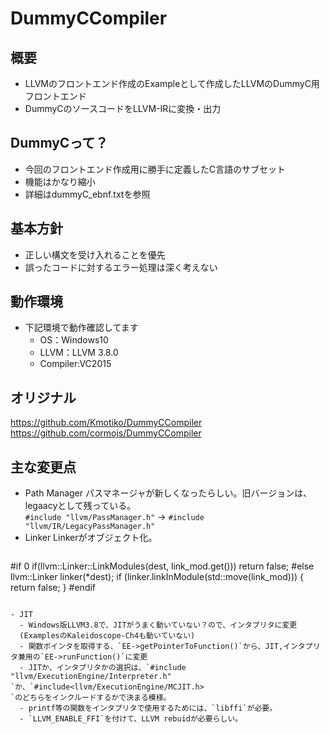 # DummyCCompiler

## 概要
- LLVMのフロントエンド作成のExampleとして作成したLLVMのDummyC用フロントエンド
- DummyCのソースコードをLLVM-IRに変換・出力


## DummyCって？
- 今回のフロントエンド作成用に勝手に定義したC言語のサブセット
- 機能はかなり縮小
- 詳細はdummyC_ebnf.txtを参照


## 基本方針
- 正しい構文を受け入れることを優先
- 誤ったコードに対するエラー処理は深く考えない

## 動作環境
- 下記環境で動作確認してます
  - OS：Windows10
  - LLVM：LLVM 3.8.0
  - Compiler:VC2015

## オリジナル
https://github.com/Kmotiko/DummyCCompiler
https://github.com/cormojs/DummyCCompiler

## 主な変更点
- Path Manager
  パスマネージャが新しくなったらしい。旧バージョンは、legaacyとして残っている。  
  `#include "llvm/PassManager.h"` -> `#include "llvm/IR/LegacyPassManager.h"`
- Linker
  Linkerがオブジェクト化。
  ```
#if 0
	if(llvm::Linker::LinkModules(dest, link_mod.get()))
		return false;
#else
	llvm::Linker linker(*dest);
	if (linker.linkInModule(std::move(link_mod))) {
		return false;
	}
#endif
```

- JIT
  - Windows版LLVM3.8で、JITがうまく動いていない？ので、インタプリタに変更  
  (ExamplesのKaleidoscope-Ch4も動いていない)
  - 関数ポインタを取得する、`EE->getPointerToFunction()`から、JIT,インタプリタ兼用の`EE->runFunction()`に変更
  - JITか、インタプリタかの選択は、`#include "llvm/ExecutionEngine/Interpreter.h"
`か、`#include<llvm/ExecutionEngine/MCJIT.h>
`のどちらをインクルードするかで決まる模様。
  - printf等の関数をインタプリタで使用するためには、`libffi`が必要。
  - `LLVM_ENABLE_FFI`を付けて、LLVM rebuidが必要らしい。
